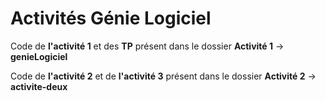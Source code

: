 # Activités Génie Logiciel

Code de **l'activité 1** et des **TP** présent dans le dossier **Activité 1** → **genieLogiciel**

Code de **l'activité 2** et de **l'activité 3** présent dans le dossier **Activité 2** → **activite-deux**

